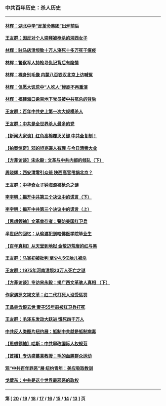 ### 中共百年历史：杀人历史
---
#### [林辉：湖北中学“反革命集团”出炉前后](../../pages/nf1176106/n14082585.md?09300430) 
#### [王友群：因反对个人崇拜被枪杀的湘西女子](../../pages/nf1176106/n14048288.md?09300430) 
#### [林辉：驻马店溃坝致十万人淹死十多万死于瘟疫](../../pages/nf1176106/n14048231.md?09300430) 
#### [林辉：警察军人持枪寻仇记背后有隐情](../../pages/nf1176106/n14029745.md?09300430) 
#### [林辉：裸身别毛像 内蒙八百铁汉北京上访喊冤](../../pages/nf1176106/n14026693.md?09300430) 
#### [林辉：但愿大饥荒中“人吃人”惨剧不再重演](../../pages/nf1176106/n14020531.md?09300430) 
#### [林辉：福建海口逾百地下党员被中共冤杀的背后](../../pages/nf1176106/n13878946.md?09300430) 
#### [王友群：百年中共史上第一次大规模杀人](../../pages/nf1176106/n13863785.md?09300430) 
#### [王友群：中共是全世界杀人最多的党](../../pages/nf1176106/n13860689.md?09300430) 
#### [【新闻大家谈】红色高棉覆灭关键 中共全复制！](../../pages/nf1176106/n13850222.md?09300430) 
#### [【拍案惊奇】邓的坦克碾人有理 与今日清零大业](../../pages/nf1176106/n13729574.md?09300430) 
#### [【方菲访谈】宋永毅 : 文革与中共内部的倾轧（下）](../../pages/nf1176106/n13486836.md?09300430) 
#### [周晓辉：西安清零引众怒 陕西高官甩锅北京？](../../pages/nf1176106/n13484627.md?09300430) 
#### [王友群：中华奇女子钟海源被枪杀之谜](../../pages/nf1176106/n13430555.md?09300430) 
#### [李宇明：揭开中共第三个决议中的谎言（下）](../../pages/nf1176106/n13389389.md?09300430) 
#### [李宇明：揭开中共第三个决议中的谎言（上）](../../pages/nf1176106/n13388697.md?09300430) 
#### [【思想领袖】文革幸存者：警防美国红卫兵](../../pages/nf1176106/n13339289.md?09300430) 
#### [半世纪的回忆：从偷渡犯到哈佛医学院毕业生](../../pages/nf1176106/n13345328.md?09300430) 
#### [【百年真相】从天堂到地狱 金敬迈荒唐的红与黑](../../pages/nf1176106/n13336995.md?09300430) 
#### [王友群：马寅初被批判 至少4.5亿胎儿被杀](../../pages/nf1176106/n13260313.md?09300430) 
#### [王友群：1975年河南溃坝23万人死亡之谜](../../pages/nf1176106/n13231576.md?09300430) 
#### [【方菲访谈】专访宋永毅：揭广西文革骇人真相 （下）](../../pages/nf1176106/n13209074.md?09300430) 
#### [作家遇罗文揭文革：红二代打死人没受惩罚](../../pages/nf1176106/n13205254.md?09300430) 
#### [王晶垚含恨去世 妻子55年前被红卫兵打死](../../pages/nf1176106/n13203590.md?09300430) 
#### [王友群：毛泽东发动大跃进 饿死四千万人](../../pages/nf1176106/n13177158.md?09300430) 
#### [中共反人类图片纽约展：抵制中共就是抵制病毒](../../pages/nf1176106/n13115371.md?09300430) 
#### [【思想领袖】哈斯：中共窜改国际人权规范](../../pages/nf1176106/n13053647.md?09300430) 
#### [【首播】专访盛慕真教授：毛的血腥群众运动](../../pages/nf1176106/n13091782.md?09300430) 
#### [观“中共百年罪恶”展 纽约青年：美应吸取教训](../../pages/nf1176106/n13085246.md?09300430) 
#### [戈壁东：中共是这个世界最邪恶的政权](../../pages/nf1176106/n13085641.md?09300430) 

---
#### 第 [ [20](./20.md?09300430) / [19](./19.md?09300430) / [18](./18.md?09300430) / [17](./17.md?09300430) / [16](./16.md?09300430) / [15](./15.md?09300430) / [14](./14.md?09300430) / [13](./13.md?09300430) ] 页
